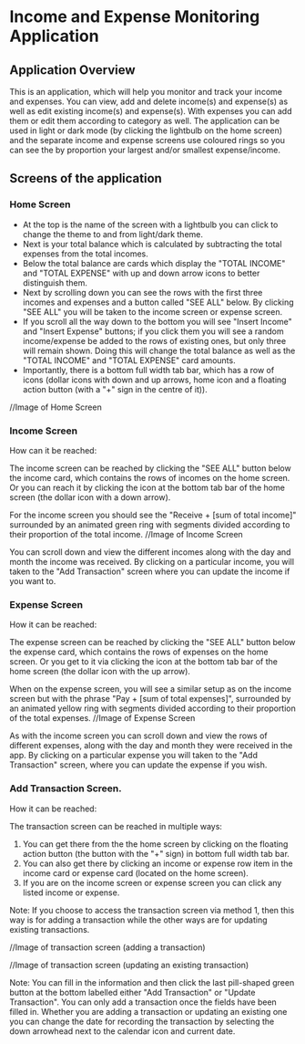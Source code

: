 # Income and Expense Monitoring Application

## Application Overview

  This is an application, which will help you monitor and track your income and expenses. You can view, add and delete income(s) and expense(s) as well as edit existing income(s) and expense(s). With expenses you can add them or edit them according to category as well. The application can be used in light or dark mode (by clicking the lightbulb on the home screen) and the separate income and expense screens use coloured rings so you can see the by proportion your largest and/or smallest expense/income. 

## Screens of the application

  ### Home Screen 

   -  At the top is the name of the screen with a lightbulb you can click to change the theme to and from light/dark theme.
   -  Next is your total balance which is calculated by subtracting the total expenses from the total incomes.
   -  Below the total balance are cards which display the "TOTAL INCOME" and "TOTAL EXPENSE" with up and down arrow icons to better distinguish them.
   -  Next by scrolling down you can see the rows with the first three incomes and expenses and a button called "SEE ALL" below. By clicking "SEE ALL" you will be taken to the income screen or expense screen.
   -  If you scroll all the way down to the bottom you will see "Insert Income" and "Insert Expense" buttons; if you click them you will see a random income/expense be added to the rows of existing ones, but only
      three will remain shown. Doing this will change the total balance as well as the "TOTAL INCOME" and "TOTAL EXPENSE" card amounts.
   -  Importantly, there is a bottom full width tab bar, which has a row of icons (dollar icons with down and up arrows, home icon and a floating action button (with a "+" sign in the centre of it)).

   //Image of Home Screen

  ### Income Screen
   How can it be reached:

   The income screen can be reached by clicking the "SEE ALL" button below the income card, which contains the rows of incomes on the home screen. Or you can reach it by clicking the icon at the bottom tab bar of the home screen (the dollar icon with a down arrow).

   For the income screen you should see the "Receive + [sum of total income]" surrounded by an animated green ring with segments divided according to their proportion of the total income.
   //Image of Income Screen


   You can scroll down and view the different incomes along with the day and month the income was received. By clicking on a particular income, you will taken to the "Add Transaction" screen where you can update    the income if you want to.


  ### Expense Screen
   
   How it can be reached:

   The expense screen can be reached by clicking the "SEE ALL" button below the expense card, which contains the rows of expenses on the home screen. Or you get to it via clicking the icon at the bottom tab bar     of the home screen (the dollar icon with the up arrow).

   When on the expense screen, you will see a similar setup as on the income screen but with the phrase "Pay + [sum of total expenses]", surrounded by an animated yellow ring with segments divided according to      their proportion of the total expenses.
   //Image of Expense Screen

   As with the income screen you can scroll down and view the rows of different expenses, along with the day and month they were received in the app. By clicking on a particular expense you will taken to the        "Add Transaction" screen, where you can update the expense if you wish.

  ### Add Transaction Screen.
    
   How it can be reached:

   The transaction screen can be reached in multiple ways:

   1. You can get there from the the home screen by clicking on the floating action button (the button with the "+" sign) in bottom full width tab bar.
   2. You can also get there by clicking an income or expense row item in the income card or expense card (located on the home screen).
   3. If you are on the income screen or expense screen you can click any listed income or expense.

   Note: If you choose to access the transaction screen via method 1, then this way is for adding a transaction while the other ways are for updating existing transactions.


   //Image of transaction screen (adding a transaction)

   //Image of transaction screen (updating an existing transaction)

   Note: You can fill in the information and then click the last pill-shaped green button at the bottom labelled either "Add Transaction" or "Update Transaction". You can only add a transaction once the fields
   have been filled in. Whether you are adding a transaction or updating an existing one you can change the date for recording the transaction by selecting the down arrowhead next to the calendar icon and           current date.
  

    

   

   

   

   
     

     
